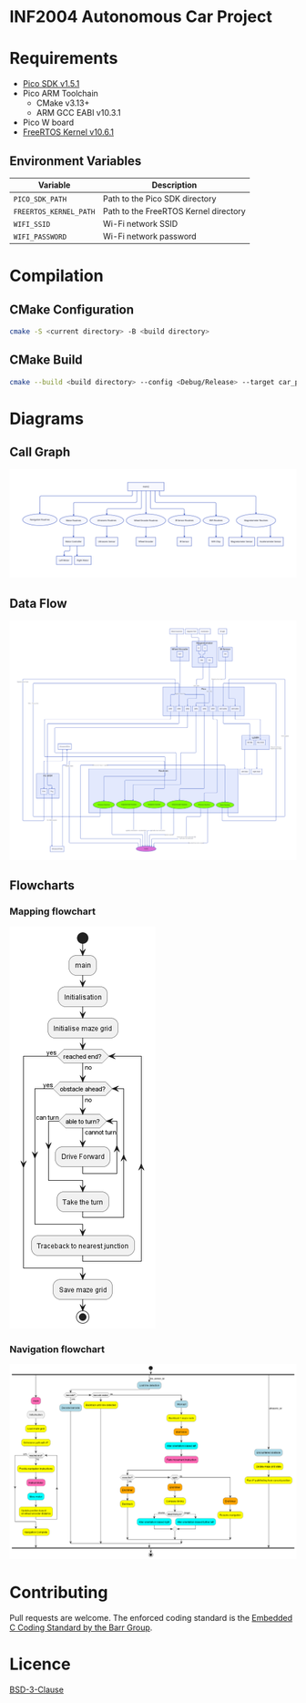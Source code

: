 # INF2004 Autonomous Car Project

# Requirements
- [Pico SDK v1.5.1](https://github.com/raspberrypi/pico-sdk/)
- Pico ARM Toolchain
    - CMake v3.13+
    - ARM GCC EABI v10.3.1
- Pico W board
- [FreeRTOS Kernel v10.6.1](https://github.com/FreeRTOS/FreeRTOS-Kernel/releases/tag/V10.6.1)

## Environment Variables

| Variable | Description |
| -- | -- |
| `PICO_SDK_PATH` | Path to the Pico SDK directory |
| `FREERTOS_KERNEL_PATH` | Path to the FreeRTOS Kernel directory |
| `WIFI_SSID` | Wi-Fi network SSID |
| `WIFI_PASSWORD` | Wi-Fi network password |


# Compilation

## CMake Configuration
```bash
cmake -S <current directory> -B <build directory>
```

## CMake Build
```bash
cmake --build <build directory> --config <Debug/Release> --target car_project -j 18 --
```

# Diagrams
## Call Graph
![Call graph](docs/callgraph.svg)

## Data Flow
![Data flow](docs/dataflow.svg)

## Flowcharts
### Mapping flowchart
![Mapping](docs/mapping_flowchart.png)
### Navigation flowchart
![Navigation](docs/navigation_flowchart.png)

# Contributing

Pull requests are welcome. The enforced coding standard is the [Embedded C Coding Standard by the Barr Group](https://barrgroup.com/embedded-systems/books/embedded-c-coding-standard).

# Licence
[BSD-3-Clause](LICENSE.txt)